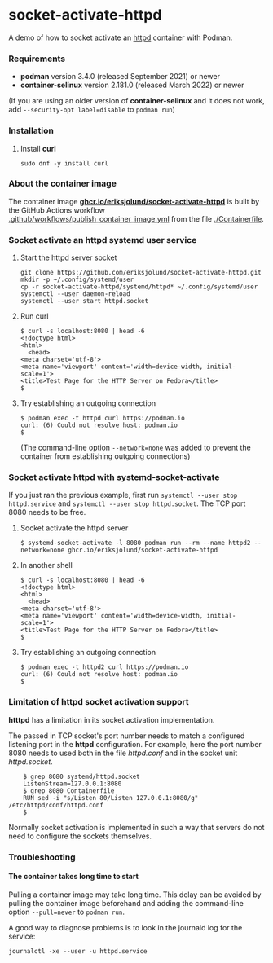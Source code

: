 # socket-activate-httpd

A demo of how to socket activate an [httpd](https://httpd.apache.org) container with Podman.

### Requirements

* __podman__  version 3.4.0 (released September 2021) or newer
* __container-selinux__ version 2.181.0 (released March 2022) or newer

(If you are using an older version of __container-selinux__ and it does not work, add `--security-opt label=disable` to `podman run`)

### Installation

1. Install __curl__
    ```
    sudo dnf -y install curl
    ```

### About the container image

The container image [__ghcr.io/eriksjolund/socket-activate-httpd__](https://github.com/eriksjolund/socket-activate-httpd/pkgs/container/socket-activate-httpd)
is built by the GitHub Actions workflow [.github/workflows/publish_container_image.yml](.github/workflows/publish_container_image.yml)
from the file [./Containerfile](./Containerfile).

### Socket activate an httpd systemd user service

1. Start the httpd server socket
    ```
    git clone https://github.com/eriksjolund/socket-activate-httpd.git
    mkdir -p ~/.config/systemd/user
    cp -r socket-activate-httpd/systemd/httpd* ~/.config/systemd/user
    systemctl --user daemon-reload
    systemctl --user start httpd.socket
    ```

2. Run curl
    ```
    $ curl -s localhost:8080 | head -6
    <!doctype html>
    <html>
      <head>
	<meta charset='utf-8'>
	<meta name='viewport' content='width=device-width, initial-scale=1'>
	<title>Test Page for the HTTP Server on Fedora</title>
    $
    ```

3. Try establishing an outgoing connection
    ```
    $ podman exec -t httpd curl https://podman.io
    curl: (6) Could not resolve host: podman.io
    $
    ```
    (The command-line option `--network=none` was added to prevent the container from establishing outgoing connections)

### Socket activate httpd with systemd-socket-activate

If you just ran the previous example, first run `systemctl --user stop httpd.service` and `systemctl --user stop httpd.socket`. The TCP port 8080 needs to be free.

1. Socket activate the httpd server
    ```
    $ systemd-socket-activate -l 8080 podman run --rm --name httpd2 --network=none ghcr.io/eriksjolund/socket-activate-httpd
    ```

2. In another shell
    ```
    $ curl -s localhost:8080 | head -6
    <!doctype html>
    <html>
      <head>
	<meta charset='utf-8'>
	<meta name='viewport' content='width=device-width, initial-scale=1'>
	<title>Test Page for the HTTP Server on Fedora</title>
    $
    ```

3. Try establishing an outgoing connection
    ```
    $ podman exec -t httpd2 curl https://podman.io
    curl: (6) Could not resolve host: podman.io
    $
    ```

### Limitation of httpd socket activation support

__htttpd__ has a limitation in its socket activation implementation.

The passed in TCP socket's port number needs to match a configured listening port in the __httpd__ configuration.
For example, here the port number 8080 needs to used both in the file _httpd.conf_ and in the socket unit _httpd.socket_.

```
    $ grep 8080 systemd/httpd.socket
    ListenStream=127.0.0.1:8080
    $ grep 8080 Containerfile
    RUN sed -i "s/Listen 80/Listen 127.0.0.1:8080/g" /etc/httpd/conf/httpd.conf
    $
```

Normally socket activation is implemented in such a way that servers do not need to configure the sockets themselves.

### Troubleshooting

#### The container takes long time to start

Pulling a container image may take long time. This delay can be avoided by pulling the container
image beforehand and adding the command-line option `--pull=never` to `podman run`.

A good way to diagnose problems is to look in the journald log for the service:

```
journalctl -xe --user -u httpd.service
```
